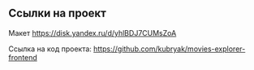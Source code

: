 ## Ссылки на проект

Макет https://disk.yandex.ru/d/yhlBDJ7CUMsZoA

Ссылка на код проекта: https://github.com/kubryak/movies-explorer-frontend

